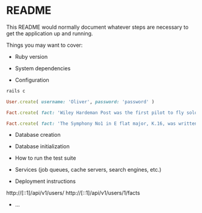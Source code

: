 # README

This README would normally document whatever steps are necessary to get the
application up and running.

Things you may want to cover:

* Ruby version

* System dependencies

* Configuration

```ruby
rails c
```

```ruby
User.create( username: 'Oliver', password: 'password' )
```

```ruby
Fact.create( fact: 'Wiley Hardeman Post was the first pilot to fly solo around the world.', likes: 1, user_id: 1 )
```

```ruby
Fact.create( fact: 'The Symphony No1 in E flat major, K.16, was written by Wolfgang Amadeus Mozart at the age of 8.', likes: 2, user_id: 1 )
```

* Database creation

* Database initialization

* How to run the test suite

* Services (job queues, cache servers, search engines, etc.)

* Deployment instructions

http://[::1]/api/v1/users/
http://[::1]/api/v1/users/1/facts

* ...
